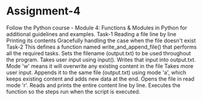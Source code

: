 # Assignment-4
Follow the Python course - Module 4: Functions &amp; Modules in Python for additional guidelines and examples.
Task-1
Reading a file line by line
Printing its contents
Gracefully handling the case when the file doesn't exist
Task-2
This defines a function named write_and_append_file() that performs all the required tasks.
Sets the filename (output.txt) to be used throughout the program.
Takes user input using input().
Writes that input into output.txt.
Mode 'w' means it will overwrite any existing content in the file
Takes more user input.
Appends it to the same file (output.txt) using mode 'a', which keeps existing content and adds new data at the end.
Opens the file in read mode 'r'.
Reads and prints the entire content line by line.
Executes the function so the steps run when the script is executed.




